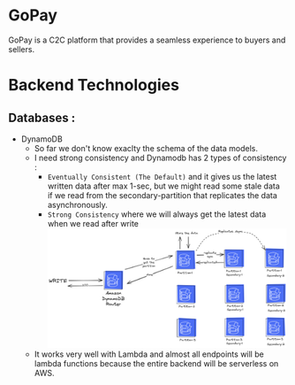 # GoPay
GoPay is a C2C platform that provides a seamless experience to buyers and sellers.

# Backend Technologies
## Databases : 
- DynamoDB
    - So far we don't know exaclty the schema of the data models.
    - I need strong consistency and Dynamodb has 2 types of consistency : 
        - `Eventually Consistent (The Default)` and it gives us the latest written data after max 1-sec, but we might read some stale data if we read from the secondary-partition that replicates the data asynchronously.
        - `Strong Consistency` where we will always get the latest data when we read after write
        ![alt text](dynamo-replication-model.png)
    - It works very well with Lambda and almost all endpoints will be lambda functions because the entire backend will be serverless on AWS.